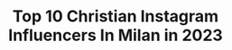 ---
title: Top 10 Christian Instagram Influencers In Milan in 2023
description: >-
  Find top christian Instagram influencers in Milan in 2023. Most popular hashtags: #milano #italy #italia.
platform: Instagram
hits: 26
text_top: Discover the most popular Instagram influencers on inBeat.
text_bottom: Our search engine holds 26 Instagram influencers like this in Milan, Italy for you to collaborate.
profiles:
  - username: "steghiso"
    fullname: >-
      Stefano Ghisolfi
    bio: >-
      🇮🇹 Perfecto Mundo 9b+ / 5.15c 🔴 • 💭🥊👋⛪👸🔥 6x 9b climbed • 🥇🥇🥇🥇🥇 5x World Cup gold medals • 🏔🌲🧗‍♂️ Ambassador @visittrentino • 👮‍♂️🔥 @fiammeoromoena •
    location: "Italy"
    followers: 142601
    engagement: 313
    commentsToLikes: 0.005588
    id: ck13axytrsqg50i193fucv9ff
    verified: true
    hashtags: "#bouldering, #neverstopexploring, #foryourmountain, #klettern"
  - username: "teuzzo"
    fullname: >-
      Matteo Piano
    bio: >-
      Italian Volleyball Player 🏐🇮🇹 @powervolleymilano My passion @revolutionvolley ✌🏼 Radio Speaker @brododibecchi 🎧 ⤵️ Management ➡️ @dao_sport My Book⤵️
    location: "Italy"
    followers: 129216
    engagement: 512
    commentsToLikes: 0.012964
    id: ckf5lrx9sqrwo0j231yq9s1hc
    verified: true
    hashtags: "#milanovibra, #gomitiera, #friends, #ioilcentraleeipensierilaterali"
  - username: "giuliagentile.93"
    fullname: >-
      Giulia Gentile
    bio: >-
      Fotomodella Freelance Makeup Artist 📍Milano TikTok @giuliagentile.93 (+74k) 🍕 Ambassador @beatotemilano 🍔@mamma_milano Contenuti esclusivi ⬇️❤️
    location: "Italy"
    followers: 37886
    engagement: 468
    commentsToLikes: 0.014549
    id: ckap7ryn3latq0i78g2l2u24p
    verified: false
    hashtags: "#city, #tallyweijl, #halloween, #modelling"
  - username: "nico__white_"
    fullname: >-
      NICO WHITE
    bio: >-
      👦🏻 Nicoló Romeo 🇮🇹 Milan based, Italy 📩 daniel@hedmedia.com
    location: "Italy"
    followers: 68268
    engagement: 1405
    commentsToLikes: 3.934856
    id: ck55o44qj7lha0i11yfbl1dic
    verified: false
    hashtags: "#sneakrskickcheck"
  - username: "christianfagetti"
    fullname: >-
      CHRISTIAN FAGETTI
    bio: >-
      • Milan, Italy 🇮🇹 • Soloist Dancer at @teatroallascala 🎭 • #Christian2punto0 work in progress... • #DrinkWithYourBalance • CulturalClassic.it :
    location: "Italy"
    followers: 6875
    engagement: 819
    commentsToLikes: 0.023710
    id: ckap1p5e0viac0i78m7d71qkx
    verified: false
    hashtags: "#dancelife, #danza, #arte, #show"
  - username: "alex_scouting"
    fullname: >-
      Alessandro Piano
    bio: >-
      @alessandro.piano.milano @alex_scouting Head Scouter @icanmodelmanagement "MA" 🌍 Looking for models worldwide. Alex@icanmodelmanagement.com
    location: "Italy"
    followers: 55281
    engagement: 101
    commentsToLikes: 0.015668
    id: ck5q9pd64cat40i11q3oxnqtf
    verified: false
    hashtags: "#fashiongram, #fashionaddict, #fashionlover, #trend"
  - username: "tobymartinus"
    fullname: >-
      Toby
    bio: >-
      From Aruba via Milano to🌎 Living & Loving life🖖 Fitness🏋️‍♂️🤸‍♂️ Travel 🗺 Life🐈🍀
    location: "Italy"
    followers: 9765
    engagement: 4129
    commentsToLikes: 0.013463
    id: ckap56grlae0i0i78rm6xhxib
    verified: false
    hashtags: "#life, #bearded, #gayguy, #gayman"
  - username: "justineelizabethmattera"
    fullname: >-
      Justine Mattera
    bio: >-
      A Showgirl with a Stanford Degree. NY/Milan 🏃🏼‍♀️ @brooksrunningit 🏊‍♀️ @phelpsswimming_it justinemattera@gmail.com
    location: "Italy"
    followers: 455365
    engagement: 146
    commentsToLikes: 0.027156
    id: ck0vxgjpuysbn0i19jgbvzjvk
    verified: true
    hashtags: "#bnw, #mood, #ciclismo, #lockdown"
  - username: "alexcologno"
    fullname: >-
      Alex Cologno
    bio: >-
      🇮🇹A.C. MILAN🔴⚫️ CURVA SUD MILANO Facebook: https://m.facebook.com/ristoranteimalacarne Instagram: @ristoranteimalacarne
    location: "Italy"
    followers: 18253
    engagement: 538
    commentsToLikes: 0.012034
    id: ck15q1snt0oty0i19u64wtx80
    verified: false
    hashtags: "#derby, #ultras, #ultrasacmilan, #dad"
  - username: "silvio_tova"
    fullname: >-
      S I L V I O  T O V A G L I A
    bio: >-
      📸 PHOTOGRAPHER 🍭 CONTENT CREATOR 📍MILANO 📩 Business/ collabs : daniel@hedmedia.com
    location: "Italy"
    followers: 16967
    engagement: 984
    commentsToLikes: 0.193945
    id: ck0u1mb6hx8ga0i19d9k1rvsb
    verified: false
    hashtags: "#insiemecelafaremo, #snipesknows, #supplied, #fratellipercaso"
---